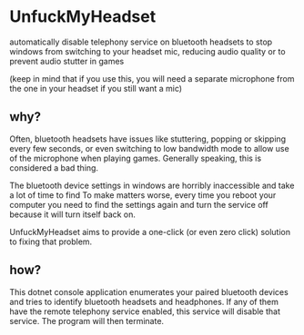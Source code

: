 # UnfuckMyHeadset
automatically disable telephony service on bluetooth headsets to
stop windows from switching to your headset mic, reducing audio quality or to prevent audio stutter in games

(keep in mind that if you use this, you will need a separate microphone from the one in your headset if you still want a mic)

## why?
Often, bluetooth headsets have issues like stuttering, popping or skipping every few seconds, or even switching to low bandwidth
mode to allow use of the microphone when playing games.
Generally speaking, this is considered a bad thing.

The bluetooth device settings in windows are horribly inaccessible and take a lot of time to find
To make matters worse, every time you reboot your computer you need to find the settings again
and turn the service off because it will turn itself back on.

UnfuckMyHeadset aims to provide a one-click (or even zero click) solution to fixing that problem.

## how?
This dotnet console application enumerates your paired bluetooth devices and tries to identify
bluetooth headsets and headphones.
If any of them have the remote telephony service enabled, this service will disable that service.
The program will then terminate.
